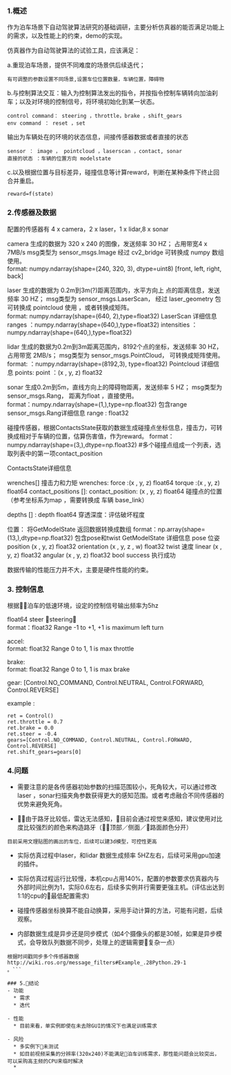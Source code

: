 ### 1.概述
作为泊车场景下自动驾驶算法研究的基础调研，主要分析仿真器的能否满足功能上的需求，以及性能上的约束，demo的实现。

仿真器作为自动驾驶算法的试验工具，应该满足：

a.重现泊车场景，提供不同难度的场景供后续迭代；
```
有可调整的参数设置不同场景,设置车位位置数量，车辆位置，障碍物
```
b.与控制算法交互：输入为控制算法发出的指令，并按指令控制车辆转向加油刹车；以及对环境的控制信号，将环境初始化到某一状态。
```
control command： steering ，throttle，brake ，shift_gears
env command ： reset ，set
```

输出为车辆处在的环境的状态信息，间接传感器数据或者直接的状态
```
sensor ： image ， pointcloud ，laserscan ，contact, sonar
直接的状态 ：车辆的位置方向 modelstate
```

c.以及根据位置与目标差异，碰撞信息等计算reward，判断在某种条件下终止回合并重启。
```
reward=f(state)

```



### 2.传感器及数据
配置的传感器有 4 x camera，2 x laser，1 x lidar,8 x sonar

camera 生成的数据为 320 x 240 的图像，发送频率 30 HZ；
占用带宽4 x 7MB/s msg类型为 sensor_msgs.Image 经过 cv2_bridge 可转换成 numpy 数组使用。  
format: numpy.ndarray(shape=(240, 320, 3), dtype=uint8) [front, left, right, back]

laser 生成的数据为 0.2m到3m(?)距离范围内，水平方向上 点的距离信息，发送频率 30 HZ； msg类型为 sensor_msgs.LaserScan， 经过 laser_geometry 包 可转换成 pointcloud 使用 ，或者转换成矩阵。  
format: numpy.ndarray(shape=(640, 2),type=float32)
LaserScan 详细信息
 ranges ：numpy.ndarray(shape=(640,),type=float32)
 intensities ：numpy.ndarray(shape=(640,),type=float32)



lidar 生成的数据为0.2m到3m距离范围内，8192个点的坐标，发送频率 30 HZ， 占用带宽 2MB/s； msg类型为 sensor_msgs.PointCloud， 可转换成矩阵使用。  
format: ：numpy.ndarray(shape=(8192,3), type=float32)
Pointcloud 详细信息
 points:
   point ：(x , y, z) float32


sonar 生成0.2m到5m，直线方向上的障碍物距离，发送频率 5 HZ； msg类型为 sensor_msgs.Rang， 距离为float ，直接使用。  
format：numpy.ndarray(shape=(1,),type=np.float32) 包含range
sensor_msgs.Rang详细信息
 range : float32


碰撞传感器，根据ContactsState获取的数据生成碰撞点坐标信息，撞击力，可转换成相对于车辆的位置，估算伤害值，作为reward。
format：numpy.ndarray(shape=(3,),dtype=np.float32) #多个碰撞点组成一个列表，选取列表中的第一项contact_position

ContactsState详细信息

wrenches[]  撞击力和力矩
 wrenches:
  force :(x , y, z) float64
  torque :(x , y, z) float64
contact_positions []:
 contact_position:
   (x , y, z) float64
   碰撞点的位置（参考坐标系为map ，需要转换成 车辆 base_link）

depths [] :
  depth float64
穿透深度：评估破坏程度


位置：  将GetModelState 返回数据转换成数组
format：np.array(shape=(13,),dtype=np.float32)  包含pose和twist
GetModelState 详细信息
pose 位姿
  position
    (x , y, z) float32
  orientation
    (x , y, z , w) float32
twist 速度
  linear
    (x , y, z) float32
  angular
    (x , y, z) float32
bool success 执行成功


数据传输的性能压力并不大，主要是硬件性能的约束。

### 3. 控制信息
根据泊车的低速环境，设定的控制信号输出频率为5hz


float64 steer
steering：  
format：float32  Range -1 to +1, +1 is maximum left turn

accel:  
format: float32 Range 0 to 1, 1 is max throttle

brake:  
format: float32 Range 0 to 1, 1 is max brake

gear: 
[Control.NO_COMMAND, Control.NEUTRAL, Control.FORWARD, Control.REVERSE]

example :
```
ret = Control()
ret.throttle = 0.7
ret.brake = 0.0
ret.steer = -0.4
gears=[Control.NO_COMMAND, Control.NEUTRAL, Control.FORWARD, Control.REVERSE]
ret.shift_gears=gears[0]
```

### 4.问题
- 需要注意的是各传感器初始参数的扫描范围较小，死角较大，可以通过修改laser ，sonar扫描夹角参数获得更大的感知范围。或者考虑融合不同传感器的优势来避免死角。

- 由于路牙比较低，雷达无法感知，目前会通过视觉来感知，建议使用对比度比较强烈的颜色来构造路牙（顶部／侧面／路面颜色分开）
```
目前采用文理贴图的画出的车位，后续可以建3d模型，可控性更高
```
- 实际仿真过程中laser，和lidar 数据生成频率 5HZ左右，后续可采用gpu加速的插件。

- 实际仿真过程运行比较慢，本机cpu占用140%，配置的参数要求仿真器内与外部时间比例为1，实际0.6左右，后续多实例并行需要更强主机。(评估出达到1:1的cpu的最低配置需求)



- 碰撞传感器坐标换算不能自动换算，采用手动计算的方法，可能有问题，后续观察。

- 内部数据生成是异步还是同步模式（如4个摄像头的都是30帧，如果是异步模式，会导致队列数据不同步，处理上的逻辑需要复杂一点）
```
根据时间戳同步多个传感器数据
http://wiki.ros.org/message_filters#Example_.28Python.29-1
。```

### 5.结论
- 功能
  * 需求
  * 迭代
  
- 性能
  * 目前来看，单实例即使在未去除GUI的情况下也满足训练需求
  
- 风险
  * 多实例下未测试
  * 如目前视频采集的分辨率(320x240)不能满足泊车训练需求，那性能问题会比较突出，可以采购高主频的CPU来临时解决
  * 
